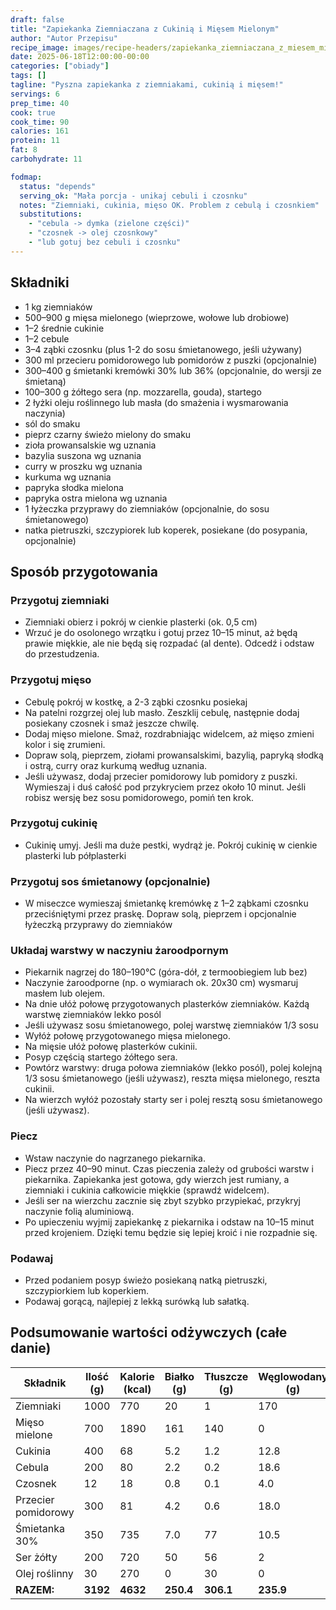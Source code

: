 ```yaml
---
draft: false
title: "Zapiekanka Ziemniaczana z Cukinią i Mięsem Mielonym"
author: "Autor Przepisu"
recipe_image: images/recipe-headers/zapiekanka_ziemniaczana_z_miesem_mielonym.jpg
date: 2025-06-18T12:00:00-00:00
categories: ["obiady"]
tags: []
tagline: "Pyszna zapiekanka z ziemniakami, cukinią i mięsem!"
servings: 6
prep_time: 40
cook: true
cook_time: 90
calories: 161
protein: 11
fat: 8
carbohydrate: 11

fodmap:
  status: "depends"
  serving_ok: "Mała porcja - unikaj cebuli i czosnku"
  notes: "Ziemniaki, cukinia, mięso OK. Problem z cebulą i czosnkiem"
  substitutions:
    - "cebula -> dymka (zielone części)"
    - "czosnek -> olej czosnkowy"
    - "lub gotuj bez cebuli i czosnku"
---
```


## Składniki
- 1 kg ziemniaków
- 500–900 g mięsa mielonego (wieprzowe, wołowe lub drobiowe)
- 1–2 średnie cukinie
- 1–2 cebule
- 3–4 ząbki czosnku (plus 1-2 do sosu śmietanowego, jeśli używany)
- 300 ml przecieru pomidorowego lub pomidorów z puszki (opcjonalnie)
- 300–400 g śmietanki kremówki 30% lub 36% (opcjonalnie, do wersji ze śmietaną)
- 100–300 g żółtego sera (np. mozzarella, gouda), startego
- 2 łyżki oleju roślinnego lub masła (do smażenia i wysmarowania naczynia)
- sól do smaku
- pieprz czarny świeżo mielony do smaku
- zioła prowansalskie wg uznania
- bazylia suszona wg uznania
- curry w proszku wg uznania
- kurkuma wg uznania
- papryka słodka mielona
- papryka ostra mielona wg uznania
- 1 łyżeczka przyprawy do ziemniaków (opcjonalnie, do sosu śmietanowego)
- natka pietruszki, szczypiorek lub koperek, posiekane (do posypania, opcjonalnie)

## Sposób przygotowania

### Przygotuj ziemniaki
- Ziemniaki obierz i pokrój w cienkie plasterki (ok. 0,5 cm)
- Wrzuć je do osolonego wrzątku i gotuj przez 10–15 minut, aż będą prawie miękkie, ale nie będą się rozpadać (al dente). Odcedź i odstaw do przestudzenia.

### Przygotuj mięso
- Cebulę pokrój w kostkę, a 2-3 ząbki czosnku posiekaj
- Na patelni rozgrzej olej lub masło. Zeszklij cebulę, następnie dodaj posiekany czosnek i smaż jeszcze chwilę.
- Dodaj mięso mielone. Smaż, rozdrabniając widelcem, aż mięso zmieni kolor i się zrumieni.
- Dopraw solą, pieprzem, ziołami prowansalskimi, bazylią, papryką słodką i ostrą, curry oraz kurkumą według uznania.
- Jeśli używasz, dodaj przecier pomidorowy lub pomidory z puszki. Wymieszaj i duś całość pod przykryciem przez około 10 minut. Jeśli robisz wersję bez sosu pomidorowego, pomiń ten krok.

### Przygotuj cukinię
- Cukinię umyj. Jeśli ma duże pestki, wydrąż je. Pokrój cukinię w cienkie plasterki lub półplasterki

### Przygotuj sos śmietanowy (opcjonalnie)
- W miseczce wymieszaj śmietankę kremówkę z 1–2 ząbkami czosnku przeciśniętymi przez praskę. Dopraw solą, pieprzem i opcjonalnie łyżeczką przyprawy do ziemniaków

### Układaj warstwy w naczyniu żaroodpornym
- Piekarnik nagrzej do 180–190°C (góra-dół, z termoobiegiem lub bez)
- Naczynie żaroodporne (np. o wymiarach ok. 20x30 cm) wysmaruj masłem lub olejem.
- Na dnie ułóż połowę przygotowanych plasterków ziemniaków. Każdą warstwę ziemniaków lekko posól
- Jeśli używasz sosu śmietanowego, polej warstwę ziemniaków 1/3 sosu
- Wyłóż połowę przygotowanego mięsa mielonego.
- Na mięsie ułóż połowę plasterków cukinii.
- Posyp częścią startego żółtego sera.
- Powtórz warstwy: druga połowa ziemniaków (lekko posól), polej kolejną 1/3 sosu śmietanowego (jeśli używasz), reszta mięsa mielonego, reszta cukinii.
- Na wierzch wyłóż pozostały starty ser i polej resztą sosu śmietanowego (jeśli używasz).

### Piecz
- Wstaw naczynie do nagrzanego piekarnika.
- Piecz przez 40–90 minut. Czas pieczenia zależy od grubości warstw i piekarnika. Zapiekanka jest gotowa, gdy wierzch jest rumiany, a ziemniaki i cukinia całkowicie miękkie (sprawdź widelcem).
- Jeśli ser na wierzchu zacznie się zbyt szybko przypiekać, przykryj naczynie folią aluminiową.
- Po upieczeniu wyjmij zapiekankę z piekarnika i odstaw na 10–15 minut przed krojeniem. Dzięki temu będzie się lepiej kroić i nie rozpadnie się.

### Podawaj
- Przed podaniem posyp świeżo posiekaną natką pietruszki, szczypiorkiem lub koperkiem.
- Podawaj gorącą, najlepiej z lekką surówką lub sałatką.

## Podsumowanie wartości odżywczych (całe danie)

| Składnik            | Ilość (g) | Kalorie (kcal) | Białko (g) | Tłuszcze (g) | Węglowodany (g) |
|---------------------|-----------|----------------|------------|--------------|-----------------|
| Ziemniaki           | 1000      | 770            | 20         | 1            | 170             |
| Mięso mielone       | 700       | 1890           | 161        | 140          | 0               |
| Cukinia             | 400       | 68             | 5.2        | 1.2          | 12.8            |
| Cebula              | 200       | 80             | 2.2        | 0.2          | 18.6            |
| Czosnek             | 12        | 18             | 0.8        | 0.1          | 4.0             |
| Przecier pomidorowy | 300       | 81             | 4.2        | 0.6          | 18.0            |
| Śmietanka 30%       | 350       | 735            | 7.0        | 77           | 10.5            |
| Ser żółty           | 200       | 720            | 50         | 56           | 2               |
| Olej roślinny       | 30        | 270            | 0          | 30           | 0               |
| **RAZEM:**          | **3192**  | **4632**       | **250.4**  | **306.1**    | **235.9**       |
  
